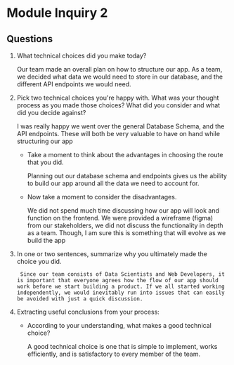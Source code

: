# Module Inquiry 2

## Questions

1. What technical choices did you make today? 

    Our team made an overall plan on how to structure our app. As a team, we decided what data we would need to store in our database, and the different API endpoints we would need. 


2. Pick two technical choices you're happy with. What was your thought process as you made those choices? What did you consider and what did you decide against?

    I was really happy we went over the general Database Schema, and the API endpoints. These will both be very valuable to have on hand while structuring our app


    - Take a moment to think about the advantages in choosing the route that you did.

        Planning out our database schema and endpoints gives us the ability to build our app around all the data we need to account for. 


    - Now take a moment to consider the disadvantages.

        We did not spend much time discussing how our app will look and function on the frontend. We were provided a wireframe (figma) from our stakeholders, we did not discuss the functionality in depth as a team. Though, I am sure this is something that will evolve as we build the app

3. In one or two sentences, summarize why you ultimately made the choice you did.

        Since our team consists of Data Scientists and Web Developers, it is important that everyone agrees how the flow of our app should work before we start building a product. If we all started working independently, we would inevitably run into issues that can easily be avoided with just a quick discussion. 


4. Extracting useful conclusions from your process: 
    - According to your understanding, what makes a good technical choice?

        A good technical choice is one that is simple to implement, works efficiently, and is satisfactory to every member of the team. 